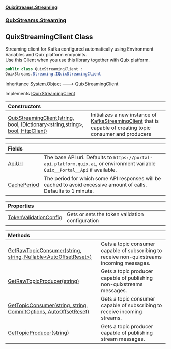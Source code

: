 #### [QuixStreams.Streaming](index.md 'index')
### [QuixStreams.Streaming](QuixStreams.Streaming.md 'QuixStreams.Streaming')

## QuixStreamingClient Class

Streaming client for Kafka configured automatically using Environment Variables and Quix platform endpoints.  
Use this Client when you use this library together with Quix platform.

```csharp
public class QuixStreamingClient :
QuixStreams.Streaming.IQuixStreamingClient
```

Inheritance [System.Object](https://docs.microsoft.com/en-us/dotnet/api/System.Object 'System.Object') &#129106; QuixStreamingClient

Implements [IQuixStreamingClient](IQuixStreamingClient.md 'QuixStreams.Streaming.IQuixStreamingClient')

| Constructors | |
| :--- | :--- |
| [QuixStreamingClient(string, bool, IDictionary&lt;string,string&gt;, bool, HttpClient)](QuixStreamingClient.QuixStreamingClient(string,bool,IDictionary_string,string_,bool,HttpClient).md 'QuixStreams.Streaming.QuixStreamingClient.QuixStreamingClient(string, bool, System.Collections.Generic.IDictionary<string,string>, bool, System.Net.Http.HttpClient)') | Initializes a new instance of [KafkaStreamingClient](KafkaStreamingClient.md 'QuixStreams.Streaming.KafkaStreamingClient') that is capable of creating topic consumer and producers |

| Fields | |
| :--- | :--- |
| [ApiUrl](QuixStreamingClient.ApiUrl.md 'QuixStreams.Streaming.QuixStreamingClient.ApiUrl') | The base API uri. Defaults to `https://portal-api.platform.quix.ai`, or environment variable `Quix__Portal__Api` if available. |
| [CachePeriod](QuixStreamingClient.CachePeriod.md 'QuixStreams.Streaming.QuixStreamingClient.CachePeriod') | The period for which some API responses will be cached to avoid excessive amount of calls. Defaults to 1 minute. |

| Properties | |
| :--- | :--- |
| [TokenValidationConfig](QuixStreamingClient.TokenValidationConfig.md 'QuixStreams.Streaming.QuixStreamingClient.TokenValidationConfig') | Gets or sets the token validation configuration |

| Methods | |
| :--- | :--- |
| [GetRawTopicConsumer(string, string, Nullable&lt;AutoOffsetReset&gt;)](QuixStreamingClient.GetRawTopicConsumer(string,string,Nullable_AutoOffsetReset_).md 'QuixStreams.Streaming.QuixStreamingClient.GetRawTopicConsumer(string, string, System.Nullable<QuixStreams.Telemetry.Kafka.AutoOffsetReset>)') | Gets a topic consumer capable of subscribing to receive non-quixstreams incoming messages. |
| [GetRawTopicProducer(string)](QuixStreamingClient.GetRawTopicProducer(string).md 'QuixStreams.Streaming.QuixStreamingClient.GetRawTopicProducer(string)') | Gets a topic producer capable of publishing non-quixstreams messages. |
| [GetTopicConsumer(string, string, CommitOptions, AutoOffsetReset)](QuixStreamingClient.GetTopicConsumer(string,string,CommitOptions,AutoOffsetReset).md 'QuixStreams.Streaming.QuixStreamingClient.GetTopicConsumer(string, string, QuixStreams.Transport.Fw.CommitOptions, QuixStreams.Telemetry.Kafka.AutoOffsetReset)') | Gets a topic consumer capable of subscribing to receive incoming streams. |
| [GetTopicProducer(string)](QuixStreamingClient.GetTopicProducer(string).md 'QuixStreams.Streaming.QuixStreamingClient.GetTopicProducer(string)') | Gets a topic producer capable of publishing stream messages. |
